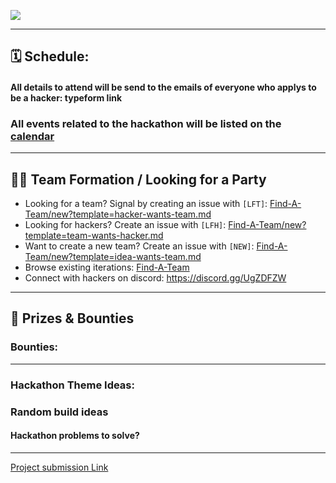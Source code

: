 
![](https://i.imgur.com/FHtMvnk.png)

---

## 🗓 Schedule:



#### All details to attend will be send to the emails of everyone who applys to be a hacker: typeform link

### All events related to the hackathon will be listed on the [calendar]() 

---

## 🧙‍♂️ Team Formation / Looking for a Party 

-   Looking for a team? Signal by creating an issue with `[LFT]`: [Find-A-Team/new?template=hacker-wants-team.md](https://github.com/madjin/m3-hackathon/issues/new?template=hacker-wants-team.md)
-   Looking for hackers? Create an issue with `[LFH]`: [Find-A-Team/new?template=team-wants-hacker.md](https://github.com/madjin/m3-hackathon/issues/new?template=team-wants-hacker.md)
-   Want to create a new team? Create an issue with `[NEW]`: [Find-A-Team/new?template=idea-wants-team.md](https://github.com/madjin/m3-hackathon/issues/new?template=idea-wants-team.md)
-   Browse existing iterations: [Find-A-Team](https://github.com/madjin/m3-hackathon/issues)
-   Connect with hackers on discord: https://discord.gg/UgZDFZW

---

## 🐉 Prizes & Bounties


### Bounties: 

---

### Hackathon Theme Ideas:


### Random build ideas


#### Hackathon problems to solve?

---

[Project submission Link]()

